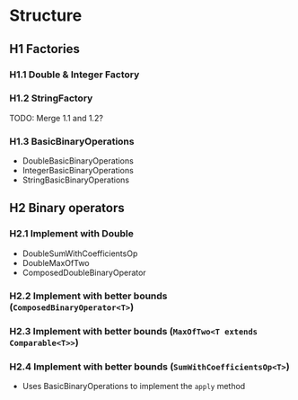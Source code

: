 # Structure

## H1 Factories

### H1.1 Double & Integer Factory

### H1.2 StringFactory

TODO: Merge 1.1 and 1.2?

### H1.3 BasicBinaryOperations

- DoubleBasicBinaryOperations
- IntegerBasicBinaryOperations
- StringBasicBinaryOperations

## H2 Binary operators

### H2.1 Implement with Double

- DoubleSumWithCoefficientsOp
- DoubleMaxOfTwo
- ComposedDoubleBinaryOperator

### H2.2 Implement with better bounds (`ComposedBinaryOperator<T>`)

### H2.3 Implement with better bounds (`MaxOfTwo<T extends Comparable<T>>`)

### H2.4 Implement with better bounds (`SumWithCoefficientsOp<T>`)

- Uses BasicBinaryOperations to implement the `apply` method
